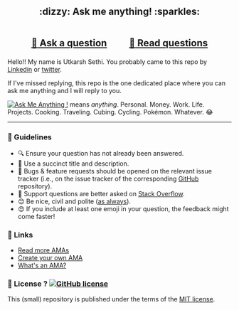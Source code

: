 <h2 align="center">
:dizzy: Ask me anything! :sparkles:<br><br>

<a href="../../issues/new">:speech_balloon: Ask a question</a> &nbsp;&nbsp;&nbsp;&nbsp;&nbsp;&nbsp;&nbsp;&nbsp; <a href="../../issues?q=is%3Aissue+is%3Aclosed+sort%3Aupdated-desc">:book: Read questions</a>

</h2>

Hello!! My name is Utkarsh Sethi. You probably came to this repo by [Linkedin](https://www.linkedin.com/in/utkarshsethi/) or [twitter](https://twitter.com/HsraktuIhtes).

If I've missed replying, this repo is the one dedicated place where you can ask me anything and I will reply to you. 


[![Ask Me Anything !](https://img.shields.io/badge/Ask%20me-anything-1abc9c.svg)](https://GitHub.com/utkarshsethi/ama) means *anything*. Personal. Money. Work. Life. Projects.
Cooking. Traveling. Cubing. Cycling. Pokémon. Whatever. :joy:

---

### :memo: Guidelines

 - :mag: Ensure your question has not already been answered.
 - :memo: Use a succinct title and description.
 - :bug: Bugs & feature requests should be opened on the relevant issue tracker (i.e., on the issue tracker of the corresponding [GitHub](https://github.com/utkarshsethi/) repository).
 - :signal_strength: Support questions are better asked on [Stack Overflow](https://stackoverflow.com/).
 - :blush: Be nice, civil and polite ([as always](http://contributor-covenant.org/version/1/4/)).
 - :heart_eyes: If you include at least one emoji in your question, the feedback might come faster!

### :link: Links

- [Read more AMAs](https://github.com/sindresorhus/amas)
- [Create your own AMA](https://github.com/sindresorhus/amas/blob/master/create-ama.md)
- [What's an AMA?](https://en.wikipedia.org/wiki//r/IAmA)

### :scroll: License ? [![GitHub license](https://img.shields.io/github/license/utkarshsethi/ama.svg)](https://github.com/utkarshsethi/ama/blob/master/LICENSE)
This (small) repository is published under the terms of the [MIT license](http://lbesson.mit-license.org/).
